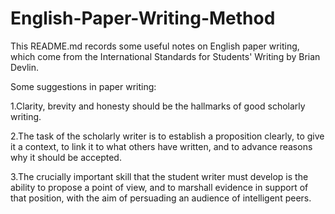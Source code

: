 # English-Paper-Writing-Method

This README.md records some useful notes on English paper writing, which come from the International Standards for Students' Writing by Brian Devlin.

Some suggestions in paper writing:

1.Clarity, brevity and honesty should be the hallmarks of good scholarly writing.

2.The task of the scholarly writer is to establish a proposition clearly, to give it a context, to link it to what others have written, and to advance reasons why it should be accepted.

3.The crucially important skill that the student writer must develop is the ability to propose a point of view, and to marshall evidence in support of that position, with the aim of persuading an audience of intelligent peers.

